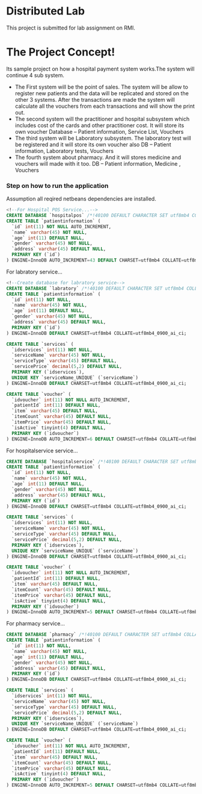 # Distributed Lab
This project is submitted for lab assignment on RMI.

# The Project Concept!
Its sample project on how a hospital payment system works.The system will continue 4 sub system.
  - The First system will be the point of sales. The system will be allow to register new patients and the data will be replicated and stored on the other 3 systems. After the transactions are made the system will calculate all the vouchers from each transactions and will show the print out.
  - The second system will the practitioner and hospital subsystem which includes cost of the cards and other practitioner cost. It will store its own voucher 
        Database – Patient information, Service List, Vouchers
  - The third system will be Laboratory subsystem. The laboratory test will be registered and it will store its own voucher also
DB – Patient information, Laboratory tests, Vouchers
  - The fourth system about pharmacy. And it will stores medicine and vouchers will made with it too. 
DB – Patient information, Medicine , Vouchers

### Step on how to run the application
Assumption all reqired netbeans dependencies are installed.
```sql
<!--For Hospital POS Service...-->
CREATE DATABASE `hospitalpos` /*!40100 DEFAULT CHARACTER SET utf8mb4 COLLATE utf8mb4_0900_ai_ci */ /*!80016 DEFAULT ENCRYPTION='N' */;
CREATE TABLE `patientinformation` (
  `id` int(11) NOT NULL AUTO_INCREMENT,
  `name` varchar(45) NOT NULL,
  `age` int(11) DEFAULT NULL,
  `gender` varchar(45) NOT NULL,
  `address` varchar(45) DEFAULT NULL,
  PRIMARY KEY (`id`)
) ENGINE=InnoDB AUTO_INCREMENT=43 DEFAULT CHARSET=utf8mb4 COLLATE=utf8mb4_0900_ai_ci;
```
For labratory service...
```sql
<!--Create database for labratory service-->
CREATE DATABASE `labratory` /*!40100 DEFAULT CHARACTER SET utf8mb4 COLLATE utf8mb4_0900_ai_ci */ /*!80016 DEFAULT ENCRYPTION='N' */;
CREATE TABLE `patientinformation` (
  `id` int(11) NOT NULL,
  `name` varchar(45) NOT NULL,
  `age` int(11) DEFAULT NULL,
  `gender` varchar(45) NOT NULL,
  `address` varchar(45) DEFAULT NULL,
  PRIMARY KEY (`id`)
) ENGINE=InnoDB DEFAULT CHARSET=utf8mb4 COLLATE=utf8mb4_0900_ai_ci;

CREATE TABLE `services` (
  `idservices` int(11) NOT NULL,
  `serviceName` varchar(45) NOT NULL,
  `serviceType` varchar(45) DEFAULT NULL,
  `servicePrice` decimal(5,2) DEFAULT NULL,
  PRIMARY KEY (`idservices`),
  UNIQUE KEY `serviceName_UNIQUE` (`serviceName`)
) ENGINE=InnoDB DEFAULT CHARSET=utf8mb4 COLLATE=utf8mb4_0900_ai_ci;

CREATE TABLE `voucher` (
  `idvoucher` int(11) NOT NULL AUTO_INCREMENT,
  `patientId` int(11) DEFAULT NULL,
  `item` varchar(45) DEFAULT NULL,
  `itemCount` varchar(45) DEFAULT NULL,
  `itemPrice` varchar(45) DEFAULT NULL,
  `isActive` tinyint(4) DEFAULT NULL,
  PRIMARY KEY (`idvoucher`)
) ENGINE=InnoDB AUTO_INCREMENT=6 DEFAULT CHARSET=utf8mb4 COLLATE=utf8mb4_0900_ai_ci;
```
For hospitalservice service...
```sql
CREATE DATABASE `hospitalservice` /*!40100 DEFAULT CHARACTER SET utf8mb4 COLLATE utf8mb4_0900_ai_ci */ /*!80016 DEFAULT ENCRYPTION='N' */;
CREATE TABLE `patientinformation` (
  `id` int(11) NOT NULL,
  `name` varchar(45) NOT NULL,
  `age` int(11) DEFAULT NULL,
  `gender` varchar(45) NOT NULL,
  `address` varchar(45) DEFAULT NULL,
  PRIMARY KEY (`id`)
) ENGINE=InnoDB DEFAULT CHARSET=utf8mb4 COLLATE=utf8mb4_0900_ai_ci;

CREATE TABLE `services` (
  `idservices` int(11) NOT NULL,
  `serviceName` varchar(45) NOT NULL,
  `serviceType` varchar(45) DEFAULT NULL,
  `servicePrice` decimal(5,2) DEFAULT NULL,
  PRIMARY KEY (`idservices`),
  UNIQUE KEY `serviceName_UNIQUE` (`serviceName`)
) ENGINE=InnoDB DEFAULT CHARSET=utf8mb4 COLLATE=utf8mb4_0900_ai_ci;

CREATE TABLE `voucher` (
  `idvoucher` int(11) NOT NULL AUTO_INCREMENT,
  `patientId` int(11) DEFAULT NULL,
  `item` varchar(45) DEFAULT NULL,
  `itemCount` varchar(45) DEFAULT NULL,
  `itemPrice` varchar(45) DEFAULT NULL,
  `isActive` tinyint(4) DEFAULT NULL,
  PRIMARY KEY (`idvoucher`)
) ENGINE=InnoDB AUTO_INCREMENT=5 DEFAULT CHARSET=utf8mb4 COLLATE=utf8mb4_0900_ai_ci;
```
For pharmacy service...
```sql
CREATE DATABASE `pharmacy` /*!40100 DEFAULT CHARACTER SET utf8mb4 COLLATE utf8mb4_0900_ai_ci */ /*!80016 DEFAULT ENCRYPTION='N' */;
CREATE TABLE `patientinformation` (
  `id` int(11) NOT NULL,
  `name` varchar(45) NOT NULL,
  `age` int(11) DEFAULT NULL,
  `gender` varchar(45) NOT NULL,
  `address` varchar(45) DEFAULT NULL,
  PRIMARY KEY (`id`)
) ENGINE=InnoDB DEFAULT CHARSET=utf8mb4 COLLATE=utf8mb4_0900_ai_ci;

CREATE TABLE `services` (
  `idservices` int(11) NOT NULL,
  `serviceName` varchar(45) NOT NULL,
  `serviceType` varchar(45) DEFAULT NULL,
  `servicePrice` decimal(5,2) DEFAULT NULL,
  PRIMARY KEY (`idservices`),
  UNIQUE KEY `serviceName_UNIQUE` (`serviceName`)
) ENGINE=InnoDB DEFAULT CHARSET=utf8mb4 COLLATE=utf8mb4_0900_ai_ci;

CREATE TABLE `voucher` (
  `idvoucher` int(11) NOT NULL AUTO_INCREMENT,
  `patientId` int(11) DEFAULT NULL,
  `item` varchar(45) DEFAULT NULL,
  `itemCount` varchar(45) DEFAULT NULL,
  `itemPrice` varchar(45) DEFAULT NULL,
  `isActive` tinyint(4) DEFAULT NULL,
  PRIMARY KEY (`idvoucher`)
) ENGINE=InnoDB AUTO_INCREMENT=5 DEFAULT CHARSET=utf8mb4 COLLATE=utf8mb4_0900_ai_ci;

```